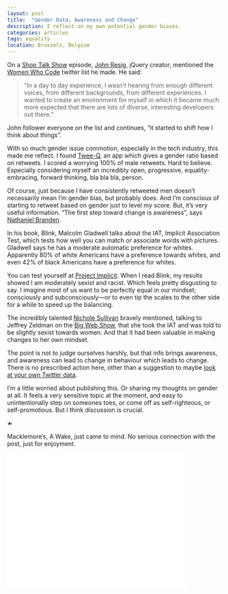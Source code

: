 ```yaml
---
layout: post
title:  "Gender Data, Awareness and Change"
description: I reflect on my own potential gender biases.
categories: articles
tags: equality
location: Brussels, Belgium
---
```



On a [Shop Talk Show](http://shoptalkshow.com/episodes/101-john-resig/) episode, [John Resig](https://twitter.com/jeresig), jQuery creator, mentioned the [Women Who Code](https://twitter.com/jeresig/women-who-code/members) twitter list he made. He said:

<blockquote cite="http://shoptalkshow.com/episodes/101-john-resig/">“In a day to day experience, I wasn’t hearing from enough different voices, from different backgrounds, from different experiences. I wanted to create an environment for myself in which it became much more expected that there are lots of diverse, interesting developers out there.”</blockquote>

John follower everyone on the list and continues, “it started to shift how I think about things”.

With so much gender issue commotion, especially in the tech industry, this made me reflect. I found [Twee-Q](http://twee-q.com/index.php), an app which gives a gender ratio based on retweets. I scored a worrying 100% of male retweets. Hard to believe. Especially considering myself an incredibly open, progressive, equality-embracing, forward thinking, bla bla bla, person.

Of course, just because I have consistently retweeted men doesn’t necessarily mean I’m gender bias, but probably does. And I’m conscious of starting to retweet based on gender just to level my score. But, it’s very useful information. “The first step toward change is awareness”, says [Nathaniel Branden](http://nathanielbranden.com/about).

In his book, Blink, Malcolm Gladwell talks about the IAT, Implicit Association Test, which tests how well you can match or associate words with pictures. Gladwell says he has a moderate automatic preference for whites. Apparently 80% of white Americans have a preference towards whites, and even 42% of black Americans have a preference for whites.

You can test yourself at [Project Implicit](https://implicit.harvard.edu/implicit/). When I read Blink, my results showed I am moderately sexist and racist. Which feels pretty disgusting to say. I imagine most of us want to be perfectly equal in our mindset; consciously and subconsciously—or to even tip the scales to the other side for a while to speed up the balancing.

The incredibly talented [Nichole Sullivan](https://twitter.com/stubbornella) bravely mentioned, talking to Jeffrey Zeldman on the [Big Web Show](http://www.muleradio.net/thebigwebshow/110/), that she took the IAT and was told to be slightly sexist towards women. And that it had been valuable in making changes to her own mindset.

The point is not to judge ourselves harshly, but that info brings awareness, and awareness can lead to change in behaviour which leads to change. There is no prescribed action here, other than a suggestion to maybe [look at your own Twitter data](http://twee-q.com/index.php). 

I’m a little worried about publishing this. Or sharing my thoughts on gender at all. It feels a very sensitive topic at the moment, and easy to unintentionally step on someones toes, or come off as self-righteous, or self-promotious. But I think discussion is crucial.

<div class="fleuron">&#9753;</div>

Macklemore’s, A Wake, just came to mind. No serious connection with the post, just for enjoyment.

<div class="video">
  <iframe width="420" height="315" src="//www.youtube.com/embed/1qidKNA1D8M" frameborder="0" allowfullscreen></iframe>
</div>